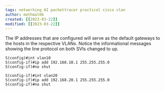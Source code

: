 ```yaml
---
tags: networking AI packettracer practical cisco vlan
author: methmal66
created: [[2023-03-22]]
modified: [[2023-03-22]]
---
```

The IP addresses that are configured will serve as the default gateways to the hosts in the respective VLANs. Notice the informational messages showing the line protocol on both SVIs changed to up.
```cisco
S(config)#int vlan10
S(config-if)#ip add 192.168.10.1 255.255.255.0
S(config-if)#no shut

S(config-if)#int vlan20
S(config-if)#ip add 192.168.20.1 255.255.255.0
S(config-if)#no shut
```
